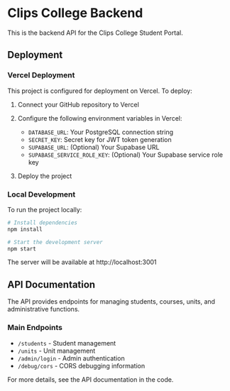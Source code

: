 # Clips College Backend

This is the backend API for the Clips College Student Portal.

## Deployment

### Vercel Deployment

This project is configured for deployment on Vercel. To deploy:

1. Connect your GitHub repository to Vercel
2. Configure the following environment variables in Vercel:
   - `DATABASE_URL`: Your PostgreSQL connection string
   - `SECRET_KEY`: Secret key for JWT token generation
   - `SUPABASE_URL`: (Optional) Your Supabase URL
   - `SUPABASE_SERVICE_ROLE_KEY`: (Optional) Your Supabase service role key

3. Deploy the project

### Local Development

To run the project locally:

```bash
# Install dependencies
npm install

# Start the development server
npm start
```

The server will be available at http://localhost:3001

## API Documentation

The API provides endpoints for managing students, courses, units, and administrative functions.

### Main Endpoints

- `/students` - Student management
- `/units` - Unit management
- `/admin/login` - Admin authentication
- `/debug/cors` - CORS debugging information

For more details, see the API documentation in the code.